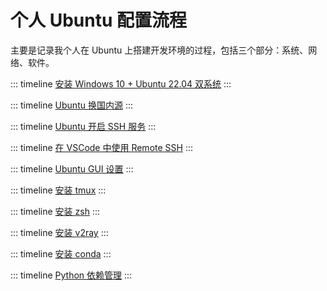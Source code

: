 # 个人 Ubuntu 配置流程

主要是记录我个人在 Ubuntu 上搭建开发环境的过程，包括三个部分：系统、网络、软件。

::: timeline [安装 Windows 10 + Ubuntu 22.04 双系统](/notes/ubuntu-dual-boot)
:::

::: timeline [Ubuntu 换国内源](/notes/ubuntu-sources)
:::

::: timeline [Ubuntu 开启 SSH 服务](/notes/ubuntu-ssh)
:::

::: timeline [在 VSCode 中使用 Remote SSH](/notes/remote-ssh)
:::

::: timeline [Ubuntu GUI 设置](/notes/ubuntu-gui)
:::

::: timeline [安装 tmux](/notes/tmux)
:::

::: timeline [安装 zsh](/notes/zsh)
:::

::: timeline [安装 v2ray](/notes/v2ray)
:::

::: timeline [安装 conda](/notes/conda)
:::

::: timeline [Python 依赖管理](/notes/python-requirements)
:::